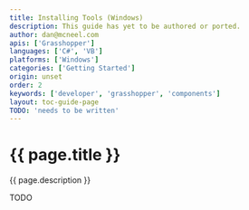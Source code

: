 ```yaml
---
title: Installing Tools (Windows)
description: This guide has yet to be authored or ported.
author: dan@mcneel.com
apis: ['Grasshopper']
languages: ['C#', 'VB']
platforms: ['Windows']
categories: ['Getting Started']
origin: unset
order: 2
keywords: ['developer', 'grasshopper', 'components']
layout: toc-guide-page
TODO: 'needs to be written'
---
```


# {{ page.title }}

{{ page.description }}

TODO
